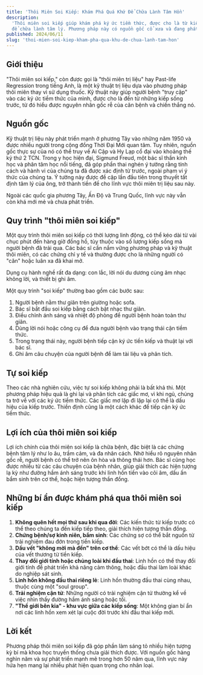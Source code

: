 ```yaml
---
title: 'Thôi Miên Soi Kiếp: Khám Phá Quá Khứ Để Chữa Lành Tâm Hồn'
description:
  'Thôi miên soi kiếp giúp khám phá ký ức tiềm thức, được cho là từ kiếp trước,
  để chữa lành tâm lý. Phương pháp này có nguồn gốc cổ xưa và đang phát triển.'
published: 2024/06/11
slug: 'thoi-mien-soi-kiep-kham-pha-qua-khu-de-chua-lanh-tam-hon'
---
```


## Giới thiệu

"Thôi miên soi kiếp," còn được gọi là "thôi miên trị liệu" hay Past-life
Regression trong tiếng Anh, là một kỹ thuật trị liệu dựa vào phương pháp thôi
miên thay vì sử dụng thuốc. Kỹ thuật này giúp người bệnh "truy cập" vào các ký
ức tiềm thức của mình, được cho là đến từ những kiếp sống trước, từ đó hiểu được
nguyên nhân gốc rễ của căn bệnh và chiến thắng nó.

## Nguồn gốc

Kỹ thuật trị liệu này phát triển mạnh ở phương Tây vào những năm 1950 và được
nhiều người trong cộng đồng Thời Đại Mới quan tâm. Tuy nhiên, nguồn gốc thực sự
của nó có thể truy về Ai Cập và Hy Lạp cổ đại vào khoảng thế kỷ thứ 2 TCN. Trong
y học hiện đại, Sigmund Freud, một bác sĩ thần kinh học và phân tâm học nổi
tiếng, đã góp phần thai nghén ý tưởng rằng tính cách và hành vi của chúng ta đã
được xác định từ trước, ngoài phạm vi ý thức của chúng ta. Ý tưởng này được đề
cập lần đầu tiên trong thuyết tất định tâm lý của ông, trở thành tiền đề cho
lĩnh vực thôi miên trị liệu sau này.

Ngoài các quốc gia phương Tây, Ấn Độ và Trung Quốc, lĩnh vực này vẫn còn khá mới
mẻ và chưa phát triển.

## Quy trình "thôi miên soi kiếp"

Một quy trình thôi miên soi kiếp có thời lượng linh động, có thể kéo dài từ vài
chục phút đến hàng giờ đồng hồ, tùy thuộc vào số lượng kiếp sống mà người bệnh
đã trải qua. Các bác sĩ cần nắm vững phương pháp và kỹ thuật thôi miên, có các
chứng chỉ y tế và thường được cho là những người có "căn" hoặc luân xa đã khai
mở.

Dụng cụ hành nghề rất đa dạng: con lắc, lời nói du dương cùng âm nhạc không lời,
và thiết bị ghi âm.

Một quy trình "soi kiếp" thường bao gồm các bước sau:

1. Người bệnh nằm thư giãn trên giường hoặc sofa.
2. Bác sĩ bắt đầu soi kiếp bằng cách bật nhạc thư giãn.
3. Điều chỉnh ánh sáng và nhiệt độ phòng để người bệnh hoàn toàn thư giãn.
4. Dùng lời nói hoặc công cụ để đưa người bệnh vào trạng thái cận tiềm thức.
5. Trong trạng thái này, người bệnh tiếp cận ký ức tiền kiếp và thuật lại với
   bác sĩ.
6. Ghi âm câu chuyện của người bệnh để làm tài liệu và phân tích.

## Tự soi kiếp

Theo các nhà nghiên cứu, việc tự soi kiếp không phải là bất khả thi. Một phương
pháp hiệu quả là ghi lại và phân tích các giấc mơ, vì khi ngủ, chúng ta trở về
với các ký ức tiềm thức. Các giấc mơ lặp đi lặp lại có thể là dấu hiệu của kiếp
trước. Thiền định cũng là một cách khác để tiếp cận ký ức tiềm thức.

## Lợi ích của thôi miên soi kiếp

Lợi ích chính của thôi miên soi kiếp là chữa bệnh, đặc biệt là các chứng bệnh
tâm lý như lo âu, trầm cảm, và đa nhân cách. Nhờ hiểu rõ nguyên nhân gốc rễ,
người bệnh có thể trở nên ôn hòa và thông thái hơn. Bác sĩ cũng học được nhiều
từ các câu chuyện của bệnh nhân, giúp giải thích các hiện tượng lạ kỳ như đường
hầm ánh sáng trước khi linh hồn tiến vào cõi âm, dấu ấn bẩm sinh trên cơ thể,
hoặc hiện tượng thần đồng.

## Những bí ẩn được khám phá qua thôi miên soi kiếp

1. **Không quên hết mọi thứ sau khi qua đời**: Các kiến thức từ kiếp trước có
   thể theo chúng ta đến kiếp tiếp theo, giải thích hiện tượng thần đồng.
2. **Chứng bệnh/sợ kinh niên, bẩm sinh**: Các chứng sợ có thể bắt nguồn từ trải
   nghiệm đau đớn trong tiền kiếp.
3. **Dấu vết "không mời mà đến" trên cơ thể**: Các vết bớt có thể là dấu hiệu
   của vết thương từ tiền kiếp.
4. **Thay đổi giới tính hoặc chủng loài khi đầu thai**: Linh hồn có thể thay đổi
   giới tính để phát triển khả năng cảm thông, hoặc đầu thai làm loài khác do
   nghiệp sát sinh.
5. **Linh hồn không đầu thai riêng lẻ**: Linh hồn thường đầu thai cùng nhau,
   thuộc cùng một "soul group".
6. **Trải nghiệm cận tử**: Những người có trải nghiệm cận tử thường kể về việc
   nhìn thấy đường hầm ánh sáng hoặc tối.
7. **"Thế giới bên kia" - khu vực giữa các kiếp sống**: Một không gian bí ẩn nơi
   các linh hồn xem xét lại cuộc đời trước khi đầu thai kiếp mới.

## Lời kết

Phương pháp thôi miên soi kiếp đã góp phần làm sáng tỏ nhiều hiện tượng kỳ bí mà
khoa học truyền thống chưa giải thích được. Với nguồn gốc hàng nghìn năm và sự
phát triển mạnh mẽ trong hơn 50 năm qua, lĩnh vực này hứa hẹn mang lại nhiều
phát hiện quan trọng cho nhân loại.
